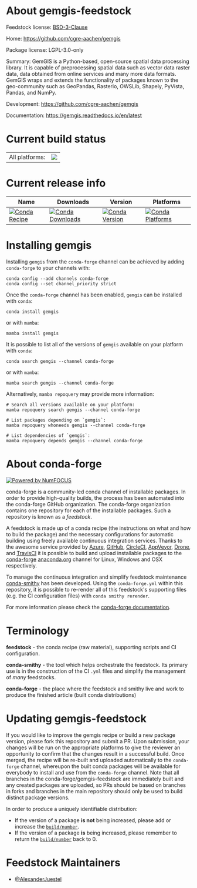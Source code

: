 About gemgis-feedstock
======================

Feedstock license: [BSD-3-Clause](https://github.com/conda-forge/gemgis-feedstock/blob/main/LICENSE.txt)

Home: https://github.com/cgre-aachen/gemgis

Package license: LGPL-3.0-only

Summary: GemGIS is a Python-based, open-source spatial data processing library. It is capable of preprocessing spatial data such as vector data raster data, data obtained from online services and many more data formats. GemGIS wraps and extends the functionality of packages known to the geo-community such as GeoPandas, Rasterio, OWSLib, Shapely, PyVista, Pandas, and NumPy.

Development: https://github.com/cgre-aachen/gemgis

Documentation: https://gemgis.readthedocs.io/en/latest

Current build status
====================


<table><tr><td>All platforms:</td>
    <td>
      <a href="https://dev.azure.com/conda-forge/feedstock-builds/_build/latest?definitionId=12392&branchName=main">
        <img src="https://dev.azure.com/conda-forge/feedstock-builds/_apis/build/status/gemgis-feedstock?branchName=main">
      </a>
    </td>
  </tr>
</table>

Current release info
====================

| Name | Downloads | Version | Platforms |
| --- | --- | --- | --- |
| [![Conda Recipe](https://img.shields.io/badge/recipe-gemgis-green.svg)](https://anaconda.org/conda-forge/gemgis) | [![Conda Downloads](https://img.shields.io/conda/dn/conda-forge/gemgis.svg)](https://anaconda.org/conda-forge/gemgis) | [![Conda Version](https://img.shields.io/conda/vn/conda-forge/gemgis.svg)](https://anaconda.org/conda-forge/gemgis) | [![Conda Platforms](https://img.shields.io/conda/pn/conda-forge/gemgis.svg)](https://anaconda.org/conda-forge/gemgis) |

Installing gemgis
=================

Installing `gemgis` from the `conda-forge` channel can be achieved by adding `conda-forge` to your channels with:

```
conda config --add channels conda-forge
conda config --set channel_priority strict
```

Once the `conda-forge` channel has been enabled, `gemgis` can be installed with `conda`:

```
conda install gemgis
```

or with `mamba`:

```
mamba install gemgis
```

It is possible to list all of the versions of `gemgis` available on your platform with `conda`:

```
conda search gemgis --channel conda-forge
```

or with `mamba`:

```
mamba search gemgis --channel conda-forge
```

Alternatively, `mamba repoquery` may provide more information:

```
# Search all versions available on your platform:
mamba repoquery search gemgis --channel conda-forge

# List packages depending on `gemgis`:
mamba repoquery whoneeds gemgis --channel conda-forge

# List dependencies of `gemgis`:
mamba repoquery depends gemgis --channel conda-forge
```


About conda-forge
=================

[![Powered by
NumFOCUS](https://img.shields.io/badge/powered%20by-NumFOCUS-orange.svg?style=flat&colorA=E1523D&colorB=007D8A)](https://numfocus.org)

conda-forge is a community-led conda channel of installable packages.
In order to provide high-quality builds, the process has been automated into the
conda-forge GitHub organization. The conda-forge organization contains one repository
for each of the installable packages. Such a repository is known as a *feedstock*.

A feedstock is made up of a conda recipe (the instructions on what and how to build
the package) and the necessary configurations for automatic building using freely
available continuous integration services. Thanks to the awesome service provided by
[Azure](https://azure.microsoft.com/en-us/services/devops/), [GitHub](https://github.com/),
[CircleCI](https://circleci.com/), [AppVeyor](https://www.appveyor.com/),
[Drone](https://cloud.drone.io/welcome), and [TravisCI](https://travis-ci.com/)
it is possible to build and upload installable packages to the
[conda-forge](https://anaconda.org/conda-forge) [anaconda.org](https://anaconda.org/)
channel for Linux, Windows and OSX respectively.

To manage the continuous integration and simplify feedstock maintenance
[conda-smithy](https://github.com/conda-forge/conda-smithy) has been developed.
Using the ``conda-forge.yml`` within this repository, it is possible to re-render all of
this feedstock's supporting files (e.g. the CI configuration files) with ``conda smithy rerender``.

For more information please check the [conda-forge documentation](https://conda-forge.org/docs/).

Terminology
===========

**feedstock** - the conda recipe (raw material), supporting scripts and CI configuration.

**conda-smithy** - the tool which helps orchestrate the feedstock.
                   Its primary use is in the construction of the CI ``.yml`` files
                   and simplify the management of *many* feedstocks.

**conda-forge** - the place where the feedstock and smithy live and work to
                  produce the finished article (built conda distributions)


Updating gemgis-feedstock
=========================

If you would like to improve the gemgis recipe or build a new
package version, please fork this repository and submit a PR. Upon submission,
your changes will be run on the appropriate platforms to give the reviewer an
opportunity to confirm that the changes result in a successful build. Once
merged, the recipe will be re-built and uploaded automatically to the
`conda-forge` channel, whereupon the built conda packages will be available for
everybody to install and use from the `conda-forge` channel.
Note that all branches in the conda-forge/gemgis-feedstock are
immediately built and any created packages are uploaded, so PRs should be based
on branches in forks and branches in the main repository should only be used to
build distinct package versions.

In order to produce a uniquely identifiable distribution:
 * If the version of a package **is not** being increased, please add or increase
   the [``build/number``](https://docs.conda.io/projects/conda-build/en/latest/resources/define-metadata.html#build-number-and-string).
 * If the version of a package **is** being increased, please remember to return
   the [``build/number``](https://docs.conda.io/projects/conda-build/en/latest/resources/define-metadata.html#build-number-and-string)
   back to 0.

Feedstock Maintainers
=====================

* [@AlexanderJuestel](https://github.com/AlexanderJuestel/)


<!-- dummy commit to enable rerendering -->

